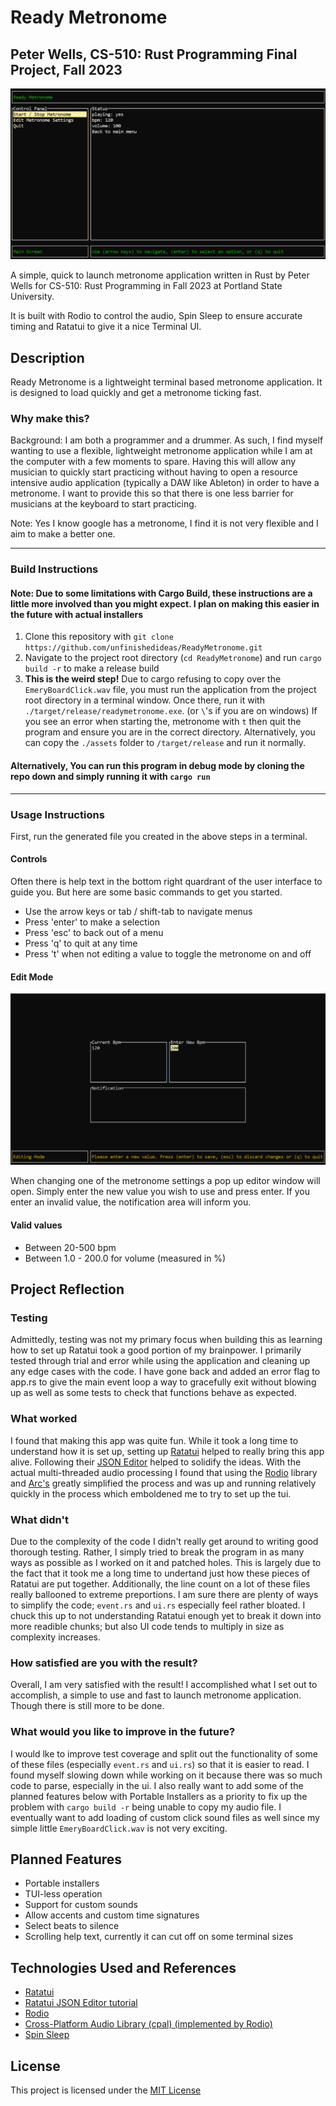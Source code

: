 # Ready Metronome

## Peter Wells, CS-510: Rust Programming Final Project, Fall 2023

![A screenshot of Ready Metronome](preview_images/main_preview.png)

A simple, quick to launch metronome application written in Rust by Peter Wells for CS-510: Rust Programming in Fall 2023 at Portland State University.

It is built with Rodio to control the audio, Spin Sleep to ensure accurate timing and Ratatui to give it a nice Terminal UI.

## Description

Ready Metronome is a lightweight terminal based metronome application. It is designed to load quickly and get a metronome ticking fast.

### Why make this?

Background: I am both a programmer and a drummer. As such, I find myself wanting to use a flexible, lightweight metronome application while I am at the computer with a few moments to spare. Having this will allow any musician to quickly start practicing without having to open a resource intensive audio application (typically a DAW like Ableton) in order to have a metronome. I want to provide this so that there is one less barrier for musicians at the keyboard to start practicing.

Note: Yes I know google has a metronome, I find it is not very flexible and I aim to make a better one.

---

### Build Instructions

#### Note: Due to some limitations with Cargo Build, these instructions are a little more involved than you might expect. I plan on making this easier in the future with actual installers

1. Clone this repository with `git clone https://github.com/unfinishedideas/ReadyMetronome.git`
2. Navigate to the project root directory (`cd ReadyMetronome`) and run `cargo build -r` to make a release build
3. **This is the weird step!** Due to cargo refusing to copy over the `EmeryBoardClick.wav` file, you must run the application from the project root directory in a terminal window. Once there, run it with `./target/release/readymetronome.exe`. (or `\`'s if you are on windows) If you see an error when starting the, metronome with `t` then quit the program and ensure you are in the correct directory. Alternatively, you can copy the `./assets` folder to `/target/release` and run it normally.

#### Alternatively, You can run this program in debug mode by cloning the repo down and simply running it with `cargo run`

---

### Usage Instructions

First, run the generated file you created in the above steps in a terminal.

#### Controls

Often there is help text in the bottom right quardrant of the user interface to guide you. But here are some basic commands to get you started.

- Use the arrow keys or tab / shift-tab to navigate menus
- Press 'enter' to make a selection
- Press 'esc' to back out of a menu
- Press 'q' to quit at any time
- Press 't' when not editing a value to toggle the metronome on and off

#### Edit Mode

![A screenshot of Ready Metronome](preview_images/edit_preview.png)

When changing one of the metronome settings a pop up editor window will open. Simply enter the new value you wish to use and press enter. If you enter an invalid value, the notification area will inform you.

#### Valid values

- Between 20-500 bpm
- Between 1.0 - 200.0 for volume (measured in %)

## Project Reflection

### Testing

Admittedly, testing was not my primary focus when building this as learning how to set up Ratatui took a good portion of my brainpower. I primarily tested through trial and error while using the application and cleaning up any edge cases with the code. I have gone back and added an error flag to app.rs to give the main event loop a way to gracefully exit without blowing up as well as some tests to check that functions behave as expected.

### What worked 

I found that making this app was quite fun. While it took a long time to understand how it is set up, setting up [Ratatui](https://github.com/ratatui-org/ratatui) helped to really bring this app alive. Following their [JSON Editor](https://ratatui.rs/tutorials/json-editor/) helped to solidify the ideas. With the actual multi-threaded audio processing I found that using the [Rodio](https://docs.rs/rodio/latest/rodio/) library and [Arc<Atomic>'s](https://doc.rust-lang.org/std/sync/atomic/) greatly simplified the process and was up and running relatively quickly in the process which emboldened me to try to set up the tui.

### What didn't 

Due to the complexity of the code I didn't really get around to writing good thorough testing. Rather, I simply tried to break the program in as many ways as possible as I worked on it and patched holes. This is largely due to the fact that it took me a long time to undertand just how these pieces of Ratatui are put together. Additionally, the line count on a lot of these files really ballooned to extreme preportions. I am sure there are plenty of ways to simplify the code; `event.rs` and `ui.rs` especially feel rather bloated. I chuck this up to not understanding Ratatui enough yet to break it down into more readible chunks; but also UI code tends to multiply in size as complexity increases.

### How satisfied are you with the result? 

Overall, I am very satisfied with the result! I accomplished what I set out to accomplish, a simple to use and fast to launch metronome application. Though there is still more to be done.

### What would you like to improve in the future?

I would lke to improve test coverage and split out the functionality of some of these files (especially `event.rs` and `ui.rs`) so that it is easier to read. I found myself slowing down while working on it because there was so much code to parse, especially in the ui. I also really want to add some of the planned features below with Portable Installers as a priority to fix up the problem with `cargo build -r` being unable to copy my audio file. I eventually want to add loading of custom click sound files as well since my simple little `EmeryBoardClick.wav` is not very exciting.

## Planned Features

- Portable installers
- TUI-less operation
- Support for custom sounds
- Allow accents and custom time signatures
- Select beats to silence
- Scrolling help text, currently it can cut off on some terminal sizes

## Technologies Used and References

- [Ratatui](https://github.com/ratatui-org/ratatui)
- [Ratatui JSON Editor tutorial](https://ratatui.rs/tutorials/json-editor/)
- [Rodio](https://docs.rs/rodio/latest/rodio/)
- [Cross-Platform Audio Library (cpal) (implemented by Rodio)](https://github.com/RustAudio/cpal)
- [Spin Sleep](https://crates.io/crates/spin_sleep)  

## License

This project is licensed under the [MIT License](/LICENSE)